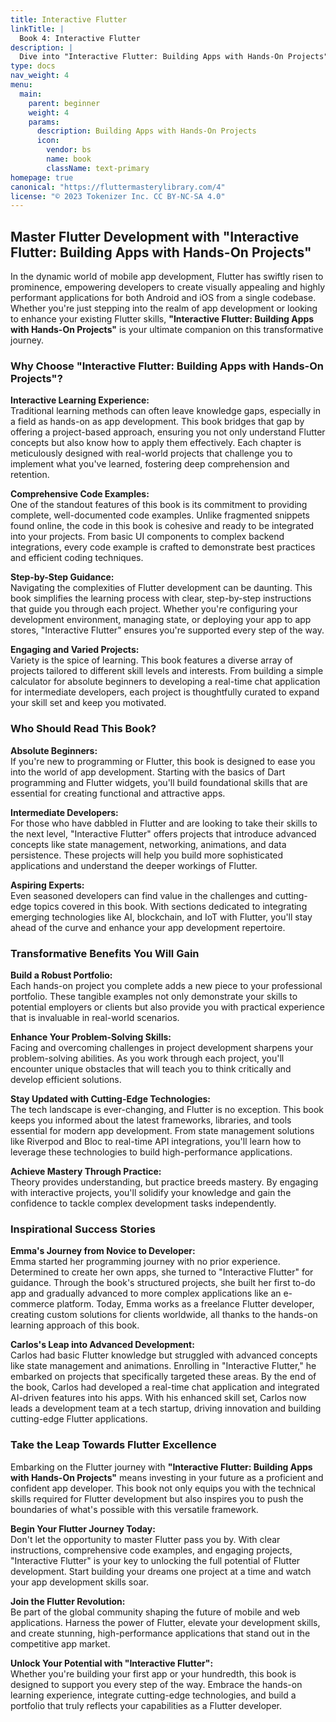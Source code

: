 ```yaml
---
title: Interactive Flutter
linkTitle: |
  Book 4: Interactive Flutter
description: |
  Dive into "Interactive Flutter: Building Apps with Hands-On Projects" and transform your app development skills. Perfect for beginners and intermediates, this comprehensive guide offers complete code examples, engaging projects, and expert insights to help you build stunning Flutter applications. Start your Flutter journey today!
type: docs
nav_weight: 4
menu:
  main:
    parent: beginner
    weight: 4
    params:
      description: Building Apps with Hands-On Projects
      icon:
        vendor: bs
        name: book
        className: text-primary
homepage: true
canonical: "https://fluttermasterylibrary.com/4"
license: "© 2023 Tokenizer Inc. CC BY-NC-SA 4.0"
---
```



## Master Flutter Development with "Interactive Flutter: Building Apps with Hands-On Projects"

In the dynamic world of mobile app development, Flutter has swiftly risen to prominence, empowering developers to create visually appealing and highly performant applications for both Android and iOS from a single codebase. Whether you're just stepping into the realm of app development or looking to enhance your existing Flutter skills, **"Interactive Flutter: Building Apps with Hands-On Projects"** is your ultimate companion on this transformative journey.

### Why Choose "Interactive Flutter: Building Apps with Hands-On Projects"?

**Interactive Learning Experience:**  
Traditional learning methods can often leave knowledge gaps, especially in a field as hands-on as app development. This book bridges that gap by offering a project-based approach, ensuring you not only understand Flutter concepts but also know how to apply them effectively. Each chapter is meticulously designed with real-world projects that challenge you to implement what you've learned, fostering deep comprehension and retention.

**Comprehensive Code Examples:**  
One of the standout features of this book is its commitment to providing complete, well-documented code examples. Unlike fragmented snippets found online, the code in this book is cohesive and ready to be integrated into your projects. From basic UI components to complex backend integrations, every code example is crafted to demonstrate best practices and efficient coding techniques.

**Step-by-Step Guidance:**  
Navigating the complexities of Flutter development can be daunting. This book simplifies the learning process with clear, step-by-step instructions that guide you through each project. Whether you're configuring your development environment, managing state, or deploying your app to app stores, "Interactive Flutter" ensures you're supported every step of the way.

**Engaging and Varied Projects:**  
Variety is the spice of learning. This book features a diverse array of projects tailored to different skill levels and interests. From building a simple calculator for absolute beginners to developing a real-time chat application for intermediate developers, each project is thoughtfully curated to expand your skill set and keep you motivated.

### Who Should Read This Book?

**Absolute Beginners:**  
If you're new to programming or Flutter, this book is designed to ease you into the world of app development. Starting with the basics of Dart programming and Flutter widgets, you'll build foundational skills that are essential for creating functional and attractive apps.

**Intermediate Developers:**  
For those who have dabbled in Flutter and are looking to take their skills to the next level, "Interactive Flutter" offers projects that introduce advanced concepts like state management, networking, animations, and data persistence. These projects will help you build more sophisticated applications and understand the deeper workings of Flutter.

**Aspiring Experts:**  
Even seasoned developers can find value in the challenges and cutting-edge topics covered in this book. With sections dedicated to integrating emerging technologies like AI, blockchain, and IoT with Flutter, you'll stay ahead of the curve and enhance your app development repertoire.

### Transformative Benefits You Will Gain

**Build a Robust Portfolio:**  
Each hands-on project you complete adds a new piece to your professional portfolio. These tangible examples not only demonstrate your skills to potential employers or clients but also provide you with practical experience that is invaluable in real-world scenarios.

**Enhance Your Problem-Solving Skills:**  
Facing and overcoming challenges in project development sharpens your problem-solving abilities. As you work through each project, you'll encounter unique obstacles that will teach you to think critically and develop efficient solutions.

**Stay Updated with Cutting-Edge Technologies:**  
The tech landscape is ever-changing, and Flutter is no exception. This book keeps you informed about the latest frameworks, libraries, and tools essential for modern app development. From state management solutions like Riverpod and Bloc to real-time API integrations, you'll learn how to leverage these technologies to build high-performance applications.

**Achieve Mastery Through Practice:**  
Theory provides understanding, but practice breeds mastery. By engaging with interactive projects, you'll solidify your knowledge and gain the confidence to tackle complex development tasks independently.

### Inspirational Success Stories

**Emma's Journey from Novice to Developer:**  
Emma started her programming journey with no prior experience. Determined to create her own apps, she turned to "Interactive Flutter" for guidance. Through the book's structured projects, she built her first to-do app and gradually advanced to more complex applications like an e-commerce platform. Today, Emma works as a freelance Flutter developer, creating custom solutions for clients worldwide, all thanks to the hands-on learning approach of this book.

**Carlos's Leap into Advanced Development:**  
Carlos had basic Flutter knowledge but struggled with advanced concepts like state management and animations. Enrolling in "Interactive Flutter," he embarked on projects that specifically targeted these areas. By the end of the book, Carlos had developed a real-time chat application and integrated AI-driven features into his apps. With his enhanced skill set, Carlos now leads a development team at a tech startup, driving innovation and building cutting-edge Flutter applications.

### Take the Leap Towards Flutter Excellence

Embarking on the Flutter journey with **"Interactive Flutter: Building Apps with Hands-On Projects"** means investing in your future as a proficient and confident app developer. This book not only equips you with the technical skills required for Flutter development but also inspires you to push the boundaries of what's possible with this versatile framework.

**Begin Your Flutter Journey Today:**  
Don't let the opportunity to master Flutter pass you by. With clear instructions, comprehensive code examples, and engaging projects, "Interactive Flutter" is your key to unlocking the full potential of Flutter development. Start building your dreams one project at a time and watch your app development skills soar.

**Join the Flutter Revolution:**  
Be part of the global community shaping the future of mobile and web applications. Harness the power of Flutter, elevate your development skills, and create stunning, high-performance applications that stand out in the competitive app market.

**Unlock Your Potential with "Interactive Flutter":**  
Whether you're building your first app or your hundredth, this book is designed to support you every step of the way. Embrace the hands-on learning experience, integrate cutting-edge technologies, and build a portfolio that truly reflects your capabilities as a Flutter developer.



